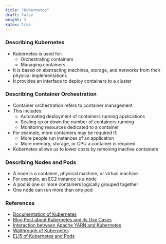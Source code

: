 ```yaml
---
title: "Kubernetes"
draft: false
weight: 3
katex: true
---
```


### Describing Kubernetes
- Kubernetes is used for:
	- Orchestrating containers
	- Managing containers
- It is based on abstracting machines, storage, and networks from their physical implementations
- It provides an interface to deploy containers to a cluster

### Describing Container Orchestration
- Container orchestration refers to container management
- This includes:
	- Automating deployment of containers running applications
	- Scaling up or down the number of containers running
	- Monitoring resources dedicated to a container
- For example, more containers may be required if:
	- More people run instances of an application
	- More memory, storage, or CPU a container is required
- Kubernetes allows us to lower costs by removing inactive containers

### Describing Nodes and Pods
- A node is a container, physical machine, or virtual machine
- For example, an EC2 instance is a node
- A pod is one or more containers logically grouped together
- One node can run more than one pod

### References
- [Documentation of Kubernetes](https://kubernetes.io/docs/concepts/overview/what-is-kubernetes/)
- [Blog Post about Kubernetes and its Use Cases](http://www.developintelligence.com/blog/2017/02/kubernetes-actually-use/)
- [Interaction between Apache YARN and Kubernetes](https://stackoverflow.com/a/55438521/12777044)
- [Walthrough of Kubernetes](https://mapr.com/products/kubernetes/)
- [ELI5 of Kubernetes and Pods](https://www.reddit.com/r/explainlikeimfive/comments/8ur2z7/eli5_what_is_kubernetes_and_how_different_better/e1hsmg6/)
